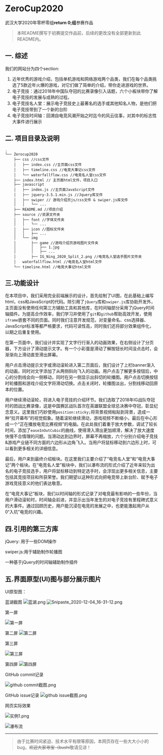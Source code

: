 # ZeroCup2020
武汉大学2020年零杯零组**return 0;组**参赛作品

> 本README撰写于初赛提交作品前，后续的更改没有全部更新到此README内。

## 一. 综述

我们的网站分为四个section:

1. 近年优秀的游戏介绍，包括单机游戏和网络游戏两个品类，我们在每个品类挑选了5款近年火爆的游戏，对它们做了简单的介绍，带你走进游戏的世界。
2. 电子竞技：通过2018年中国队夺冠的比赛录像引入话题，六个小板块带你了解电子竞技的发展与成熟的过程。
3. 电子竞技名人堂：展示电子竞技史上最著名的选手或其他知名人物，是他们把电子竞技带到了一个新的台阶
4. 电子竞技时间轴：回溯自电竞风潮开始之时迄今的风云往事，对其中的标志性大事件进行展示

## 二. 项目目录及说明

```shell
.
└── Zerocup2020 
    ├── css //css文件
    │   ├── index.css //主页面css文件
    │   ├── timeline.css //电竞大事记css文件
    │   └── waterfallflow.css //电竞名人堂css文件
    ├── index.html // 主页面html文件，项目入口
    ├── javascript
    │   ├── index.js //主页面JavaScript文件
    │   ├── jquery-3.5.1.min.js //Jquery库文件
    │   ├── swiper // 游戏介绍页js/css文件 & swiper.js库文件
    │   │   └── ...
    ├── README.md //项目介绍
    ├── source //资源文件夹
    │   ├── font //字体文件夹
    │   │   └── ...
    │   ├── icon //图标文件夹
    │   │   ├── ...
    │   └── img
    │       ├── game //游戏介绍页游戏图片文件夹
    │       │   ├── 1.jpg
    │       │   ├── ...
    │       ├── IG_Ning_2020_Split_2.png //电竞名人堂选手图片文件夹
    │   waterfallflow.html //电竞名人堂html文件
    └──	timeline.html //电竞大事记html文件
```

## 三.功能设计

​	在本项目中，我们采用完全前端展示的设计，首先绘制了UI图，在此基础上编写html，css和JavaScript的代码。除引用了``jQuery``库和``swiper.js``库协助开发外，主页面没有使用任何第三方辅助工具和其他库，在时间轴部分采用了jQuery时间轴插件。为提高合作效率，我们学习并使用了``git``和``github``帮助高效开发，使用``iframe``嵌套不同的页面。同时我们注意开发规范，对变量命名、css选择器、JavaScript标准等都严格要求，代码可读性高，同时我们还将部分效果组件化，以期之后重复使用。

​	在第一页面中，我们设计并实现了文字行行渐入的动画效果，在右侧设计了分页器，下方设计了滑动提示文字。有一个小彩蛋是滑动了解按钮长时间没点击时，会渐渐向上滑动直至滑出屏幕。

​	用户点击滑动提示文字或滑动滚轮进入第二页面后，我们设计了上栏banner渐入的动画，同时对文字添加了从两侧斜向飞入的动画。用户点击了解更多按钮后，中心的分割线会向一侧移动，同时在另一侧显示出斜切的轮播图。用户点击切换按钮时轮播图和游戏介绍文字将滑动切换。点击关闭时，轮播图淡出，分割线移动回原本的位置。

​	用户继续滑动滚轮，将进入电子竞技的介绍环节。我们选取了2018年IG战队夺冠时的团战比赛录像，这是中国赛区战队首次在英雄联盟全球总决赛中夺冠，彰显纪念意义。这里我们巧妙使用``position:sticky;``将背景视频粘贴到背景，造成一种“拉开幕布”的视觉假象。随着滚轮继续滑动，游戏视频不断缩小，最后在中心形成一个“正在播放电竞比赛视频”的电脑。在此处我们着重于放大参数，调试了较长时间，添加了``easeInOutCubic``的曲线，使得滑入滑出更加顺滑，解决了放大速度快慢不合情理的问题。当滑动达到边界时，屏幕不再缩放，六个分别介绍电子竞技&游戏产业链不同方面的六边形从边角飞入。当用户将鼠标移动到六边形上时，可以看到更多相关的详细信息。

​	最后，用户来到最终介绍板块。在这里我们主要介绍了“电竞名人堂”和“电竞大事记”两个板块。在“电竞名人堂”板块中，我们以瀑布流的形式介绍了近年来较为出名的电子竞技选手，用户将鼠标移动到特定选手时，会浮现出更多相关信息，主要包括其竞技项目和所获荣誉。我们期望以这种形式向把电竞带上新台阶、赋予电子游戏竞技意义的他们表达敬意。

​	在“电竞大事记”板块，我们以时间轴的形式记录了对电竞最有影响的一些年份，当用户滑动滚轮时，时间轴会前进，并显示出当年发生的对电子竞技有里程碑式意义的大事件。通过回顾历史，用户能沉浸在电竞的发展之中，也更能激起用户从0“入坑”电竞的兴趣。



## 四.引用的第三方库

jQuery: 用于一些DOM操作

swiper.js:用于辅助制作轮播图

一种基于jQuery的时间轴辅助制作插件

## 五.界面原型(UI)图与部分展示图片

UI原型图：

蓝湖截图
![蓝湖.png](https://i.loli.net/2020/12/04/4ZRj8Xdg3Fw7QAD.png)
![Snipaste_2020-12-04_16-31-12.png](https://i.loli.net/2020/12/04/MN5w7iIez8ZLQGF.png)

第一屏

![第一屏](https://alipic.lanhuapp.com/xdd4843d81-08a9-425a-af3f-9e445c53958b?x-oss-process=image/quality,q_lossless/format,webp)

第二屏
![第二屏](https://alipic.lanhuapp.com/xd1dbcd093-8ee1-4735-8153-32c93410a85f?x-oss-process=image/quality,q_lossless/format,webp)

第三屏

![第三屏](https://alipic.lanhuapp.com/xd9466595a-f880-4ce2-a9cb-abdca8c1d40b?x-oss-process=image/quality,q_lossless/format,webp)

第四屏
![第四屏](https://alipic.lanhuapp.com/xd24e66adb-b9f4-4a0b-9387-8c21472254c4?x-oss-process=image/quality,q_lossless/format,webp)

GitHub commit记录

![github commit截图.png](https://i.loli.net/2020/12/04/iEVD2yU1n8Y49Ms.png)

GitHub issue记录
![github issue截图.png](https://i.loli.net/2020/12/04/JgzXHICmtanYbG3.png)

网页实际效果

![实例1.png](https://i.loli.net/2020/12/04/lLmne79yqAJrQPX.png)

![瀑布流](https://i.loli.net/2020/12/04/pxg6ak7v5KyidVO.png)

------

> 由于比赛时间紧迫、技术水平有限等原因，本网页存在一些大大小小的bug，~~欢迎大家寻宝（bushi~~敬请见谅！